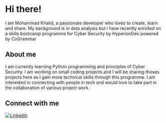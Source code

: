 # Hi there!

I am Mohammad Khalid, a passionate developer who loves to create, learn and share. My background is in data analysis but i have recently enrolled on a skills bootcamp programme for Cyber Security by HyperionDev powered by CoGrammar

## About me

I am currently learning Python programming and principles of Cyber Security. I am working on small coding projects and I will be sharing thoses projects here as I gain more technical skills through this programme. I am interested in connecting with people in tech and would love to take part in the collaboration of various project work.

## Connect with me

[![LinkedIn](https://img.shields.io/badge/-LinkedIn-blue?style=flat-square&logo=LinkedIn&logoColor=white)](https://linkedin.com/in/mohammad-khalid-54252535)

